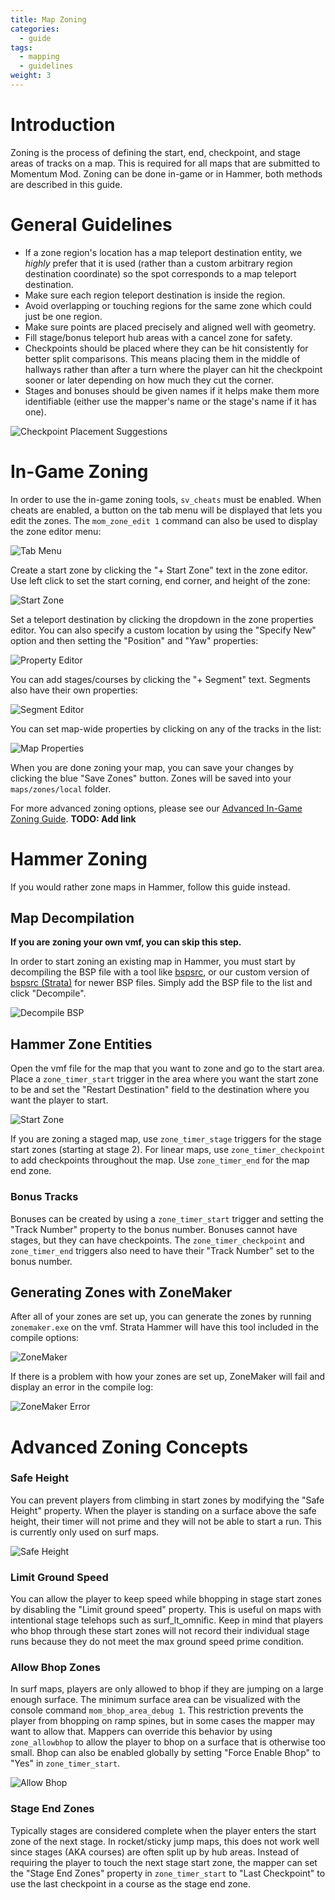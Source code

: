 ```yaml
---
title: Map Zoning
categories:
  - guide
tags:
  - mapping
  - guidelines
weight: 3
---
```


# Introduction

Zoning is the process of defining the start, end, checkpoint, and stage areas of tracks on a map. This is required for
all maps that are submitted to Momentum Mod. Zoning can be done in-game or in Hammer, both methods are described in this
guide.

# General Guidelines

- If a zone region's location has a map teleport destination entity, we _highly_ prefer that it is used (rather than a
  custom arbitrary region destination coordinate) so the spot corresponds to a map teleport destination.
- Make sure each region teleport destination is inside the region.
- Avoid overlapping or touching regions for the same zone which could just be one region.
- Make sure points are placed precisely and aligned well with geometry.
- Fill stage/bonus teleport hub areas with a cancel zone for safety.
- Checkpoints should be placed where they can be hit consistently for better split comparisons. This means placing them
  in the middle of hallways rather than after a turn where the player can hit the checkpoint sooner or later depending
  on how much they cut the corner.
- Stages and bonuses should be given names if it helps make them more identifiable (either use the mapper's name or the stage's name if it has one).

![Checkpoint Placement Suggestions](/images/map_porting/zoning_checkpoint_placement.png)

# In-Game Zoning

In order to use the in-game zoning tools, `sv_cheats` must be enabled. When cheats are enabled, a button on the tab menu
will be displayed that lets you edit the zones. The `mom_zone_edit 1` command can also be used to display the zone
editor menu:

![Tab Menu](/images/map_porting/editor_tab.png)

Create a start zone by clicking the "+ Start Zone" text in the zone editor. Use left click to set the start corning, end
corner, and height of the zone:

![Start Zone](/images/map_porting/create_zone.gif)

Set a teleport destination by clicking the dropdown in the zone properties editor. You can also specify a custom
location by using the "Specify New" option and then setting the "Position" and "Yaw" properties:

![Property Editor](/images/map_porting/editor_properties.png)

You can add stages/courses by clicking the "+ Segment" text. Segments also have their own properties:

![Segment Editor](/images/map_porting/editor_segment.png)

You can set map-wide properties by clicking on any of the tracks in the list:

![Map Properties](/images/map_porting/editor_track.png)

When you are done zoning your map, you can save your changes by clicking the blue "Save Zones" button. Zones will be
saved into your `maps/zones/local` folder.

For more advanced zoning options, please see our [Advanced In-Game Zoning Guide](). **TODO: Add link**

# Hammer Zoning

If you would rather zone maps in Hammer, follow this guide instead.

## Map Decompilation

**If you are zoning your own vmf, you can skip this step.**

In order to start zoning an existing map in Hammer, you must start by decompiling the BSP file with a tool like
[bspsrc](https://github.com/ata4/bspsrc/releases), or our custom version of
[bspsrc (Strata)](https://github.com/StrataSource/bspsrc/releases) for newer BSP files. Simply add the BSP file to the
list and click "Decompile".

![Decompile BSP](/images/map_porting/bspsrc.png)

## Hammer Zone Entities

Open the vmf file for the map that you want to zone and go to the start area. Place a `zone_timer_start` trigger in the
area where you want the start zone to be and set the "Restart Destination" field to the destination where you want the
player to start.

![Start Zone](/images/map_porting/start_zone.png)

If you are zoning a staged map, use `zone_timer_stage` triggers for the stage start zones (starting at stage 2). For
linear maps, use `zone_timer_checkpoint` to add checkpoints throughout the map. Use `zone_timer_end` for the map end
zone.

### Bonus Tracks

Bonuses can be created by using a `zone_timer_start` trigger and setting the "Track Number" property to the bonus
number. Bonuses cannot have stages, but they can have checkpoints. The `zone_timer_checkpoint` and `zone_timer_end`
triggers also need to have their "Track Number" set to the bonus number.

## Generating Zones with ZoneMaker

After all of your zones are set up, you can generate the zones by running `zonemaker.exe` on the vmf. Strata Hammer will
have this tool included in the compile options:

![ZoneMaker](/images/map_porting/zonemaker.png)

If there is a problem with how your zones are set up, ZoneMaker will fail and display an error in the compile log:

![ZoneMaker Error](/images/map_porting/zonemaker_error.png)

# Advanced Zoning Concepts

### Safe Height

You can prevent players from climbing in start zones by modifying the "Safe Height" property. When the player is
standing on a surface above the safe height, their timer will not prime and they will not be able to start a run. This
is currently only used on surf maps.

![Safe Height](/images/map_porting/safe_height.png)

### Limit Ground Speed

You can allow the player to keep speed while bhopping in stage start zones by disabling the "Limit ground speed"
property. This is useful on maps with intentional stage telehops such as surf_lt_omnific. Keep in mind that players who
bhop through these start zones will not record their individual stage runs because they do not meet the max ground speed
prime condition.

### Allow Bhop Zones

In surf maps, players are only allowed to bhop if they are jumping on a large enough surface. The minimum surface area
can be visualized with the console command `mom_bhop_area_debug 1`. This restriction prevents the player from bhopping
on ramp spines, but in some cases the mapper may want to allow that. Mappers can override this behavior by using
`zone_allowbhop` to allow the player to bhop on a surface that is otherwise too small. Bhop can also be enabled globally
by setting "Force Enable Bhop" to "Yes" in `zone_timer_start`.

![Allow Bhop](/images/map_porting/allowbhop.png)

### Stage End Zones

Typically stages are considered complete when the player enters the start zone of the next stage. In rocket/sticky jump
maps, this does not work well since stages (AKA courses) are often split up by hub areas. Instead of requiring the
player to touch the next stage start zone, the mapper can set the "Stage End Zones" property in `zone_timer_start` to
"Last Checkpoint" to use the last checkpoint in a course as the stage end zone.
